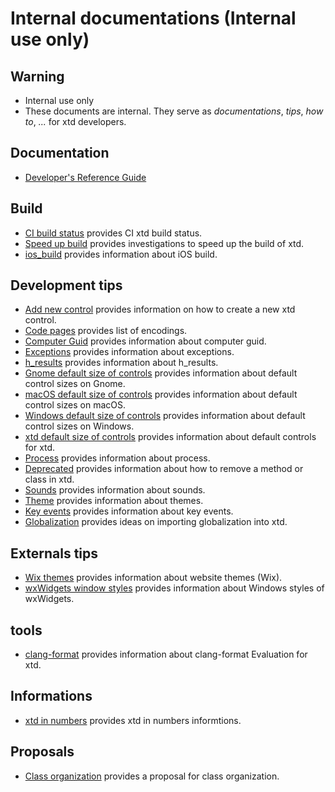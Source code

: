 # Internal documentations (**Internal use only**)

## Warning

* Internal use only
* These documents are internal. They serve as *documentations*, *tips*, *how to*, *...* for xtd developers.

## Documentation

* [Developer's Reference Guide](https://gammasoft71.github.io/xtd/reference_guides/developer/index.html)

## Build

* [CI build status](/docs/documentation/internal/ci_build_status) provides CI xtd build status.
* [Speed up build](/docs/documentation/internal/speedup_build) provides investigations to speed up the build of xtd.
* [ios_build](/docs/documentation/internal/ios_build) provides information about iOS build.

## Development tips

* [Add new control](/docs/documentation/internal/add_new_control) provides information on how to create a new xtd control.
* [Code pages](/docs/documentation/internal/code_pages) provides list of encodings.
* [Computer Guid](/docs/documentation/internal/computer_guid) provides information about computer guid.
* [Exceptions](/docs/documentation/internal/exceptions) provides information about exceptions.
* [h_results](/docs/documentation/internal/hresults) provides information about h_results.
* [Gnome default size of controls](/docs/documentation/internal/default_size_of_controls_g) provides information about default control sizes on Gnome.
* [macOS default size of controls](/docs/documentation/internal/default_size_of_controls_m) provides information about default control sizes on macOS.
* [Windows default size of controls](/docs/documentation/internal/default_size_of_controls_w) provides information about default control sizes on Windows.
* [xtd default size of controls](/docs/documentation/internal/default_size_of_controls) provides information about default controls for xtd.
* [Process](/docs/documentation/internal/process) provides information about process.
* [Deprecated](/docs/documentation/internal/deprecated) provides information about how to remove a method or class in xtd.
* [Sounds](/docs/documentation/internal/sounds) provides information about sounds.
* [Theme](/docs/documentation/internal/theme) provides information about themes.
* [Key events](/docs/documentation/internal/key_events) provides information about key events.
* [Globalization](/docs/documentation/internal/globalization) provides ideas on importing globalization into xtd.

## Externals tips

* [Wix themes](/docs/documentation/internal/wix_themes) provides information about website themes (Wix).
* [wxWidgets window styles](/docs/documentation/internal/wxwidgets_window_styles) provides information about Windows styles of wxWidgets.

## tools

* [clang-format](/docs/documentation/internal/clang_format) provides information about clang-format Evaluation for xtd.

## Informations

* [xtd in numbers](/docs/documentation/internal/some_numbers) provides xtd in numbers informtions.

## Proposals

* [Class organization](/docs/documentation/internal/class_organization) provides a proposal for class organization.

